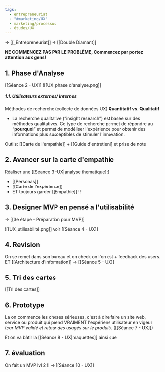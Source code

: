 ```yaml
---
tags:
  - entrepreneuriat
  - "#marketing/UX"
  - marketing/processus
  - études/UX
---
```

-> [[_Entrepreneuriat]]
-> [[Double Diamant]]

**NE COMMENCEZ PAS PAR LE PROBLÈME, Commencez par portez attention aux gens!**


## 1. Phase d'Analyse
[[Séance 2 - UX]]
![[UX_phase d'analyse.png]]


##### 1.1. Utilisateurs externes/ Internes

Méthodes de recherche (collecte de données UX)
**Quantitatif vs. Qualitatif**
- La recherche qualitative (“insight research”) est basée sur des méthodes qualitatives. Ce type de recherche permet de répondre au “**pourquoi**” et permet de modéliser l'expérience pour obtenir des informations plus susceptibles de stimuler l'innovation.

Outils: 
[[Carte de l'empathie]] + [[Guide d'entretien]] et prise de note


## 2. Avancer sur la carte d'empathie

Réaliser une [[Séance 3 -UX|analyse thematique]:]
- [[Personas]]
- [[Carte de l'expérience]]
- ET toujours garder [[Empathie]] !!


## 3. Designer MVP en pensé a l'utilisabilité
-> [[3e étape - Préparation pour MVP]]

![[UX_utilisabilité.png]] 
voir [[Séance 4 - UX]]


## 4. Revision
On se remet dans son bureau et on check on l'on est + feedback des users. ET [[Architecture d'information]]
-> [[Séance 5 - UX]]


## 5. Tri des cartes
[[Tri des cartes]]

## 6. Prototype
La on commence les choses sérieuses, c'est à dire faire un site web, service ou produit qui prend VRAIMENT l'expériene utilisateur en vigeur (*car MVP validé et retour des usagés sur le produit*). ([[Séance 7 - UX]])



Et on va bâtir la [[Séance 8 - UX|maquettes]] ainsi que


## 7. évaluation
On fait un MVP lvl 2 !!
-> [[Séance 10 - UX]]

